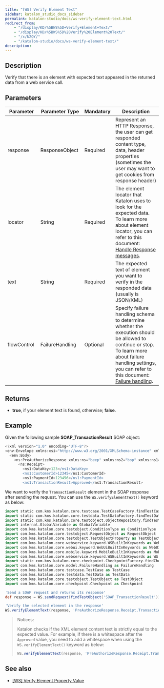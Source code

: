 ```yaml
---
title: "[WS] Verify Element Text" 
sidebar: katalon_studio_docs_sidebar
permalink: katalon-studio/docs/ws-verify-element-text.html 
redirect_from:
    - "/display/KD/%5BWS%5D+Verify+Element+Text/"
    - "/display/KD/%5BWS%5D%20Verify%20Element%20Text/"
    - "/x/kZQY/"
    - "/katalon-studio/docs/ws-verify-element-text/"
description: 
---
```

## Description

Verify that there is an element with expected text appeared in the returned data from a web service call.

## Parameters 

| Parameter | Parameter Type | Mandatory | Description |
| --- | --- | --- | --- |
| response  | ResponseObject  | Required | Represent an HTTP Response, the user can get responded content type, data, header properties (sometimes the user may want to get cookies from response header) |
| locator  | String  | Required | The element locator that Katalon uses to look for the expected data. To learn more about element locator, you can refer to this document: [Handle Response messages](https://docs.katalon.com/katalon-studio/docs/handle-response-messages.html). |
| text  | String  | Required | The expected text of element you want to verify in the responded data (usually is JSON/XML) |
| flowControl  | FailureHandling  | Optional | Specify failure handling schema to determine whether the execution should be allowed to continue or stop. To learn more about failure handling settings, you can refer to this document: [Failure handling](https://docs.katalon.com/katalon-studio/docs/failure-handling.html#default-failure-handlingbehavior). |
## Returns

*   **true**, if your element text is found, otherwise; **false**.
## Example

Given the following sample **SOAP_TransactionResult** SOAP object: 

``` groovy
<?xml version="1.0" encoding="UTF-8"?>
<env:Envelope xmlns:xsi="http://www.w3.org/2001/XMLSchema-instance" xmlns:env="http://schemas.xmlsoap.org/soap/envelope/">
  <env:Body>
    <ns:PreAuthorizeResponse xmlns:ns="beep" xmlns:ns2="bop" xmlns:ns1="foo" >
      <ns:Receipt>
        <ns1:DataKey>123</ns1:DataKey>
        <ns1:CustomerId>12345</ns1:CustomerId>
        <ns1:PaymentId>123456</ns1:PaymentId>
        <ns1:TransactionResult>Approved</ns1:TransactionResult>

```

We want to verify the `TransactionResult` element in the SOAP response after sending the request. You can use the `WS.verifyElementText()` keyword as below:

```groovy
import static com.kms.katalon.core.testcase.TestCaseFactory.findTestCase
import static com.kms.katalon.core.testdata.TestDataFactory.findTestData
import static com.kms.katalon.core.testobject.ObjectRepository.findTestObject
import internal.GlobalVariable as GlobalVariable
import com.kms.katalon.core.testobject.ConditionType as ConditionType
import com.kms.katalon.core.testobject.RequestObject as RequestObject
import com.kms.katalon.core.testobject.TestObjectProperty as TestObjectProperty
import com.kms.katalon.core.webservice.keyword.WSBuiltInKeywords as WebAPI
import com.kms.katalon.core.webui.keyword.WebUiBuiltInKeywords as WebUI
import com.kms.katalon.core.mobile.keyword.MobileBuiltInKeywords as Mobile
import com.kms.katalon.core.webservice.keyword.WSBuiltInKeywords as WS
import static com.kms.katalon.core.checkpoint.CheckpointFactory.findCheckpoint
import com.kms.katalon.core.model.FailureHandling as FailureHandling
import com.kms.katalon.core.testcase.TestCase as TestCase
import com.kms.katalon.core.testdata.TestData as TestData
import com.kms.katalon.core.testobject.TestObject as TestObject
import com.kms.katalon.core.checkpoint.Checkpoint as Checkpoint

'Send a SOAP request and returns its response'
def response = WS.sendRequest(findTestObject('SOAP_TransactionResult'))

'Verify the selected element in the response'
WS.verifyElementText(response, 'PreAuthorizeResponse.Receipt.TransactionResult', 'Approved')
```
> Notices:
> 
> Katalon checks if the XML element content text is strictly equal to the expected value. For example, if there is a whitespace after the `Approved` value, you need to add a whitespace when using the `WS.verifyElementText()` keyword as below:
> 
> ``` groovy
> WS.verifyElementText(response, 'PreAuthorizeResponse.Receipt.TransactionResult', 'Approved ')
>  ```

## See also
* [[WS] Verify Element Property Value](https://docs.katalon.com/katalon-studio/docs/ws-verify-element-property-value.html#description)